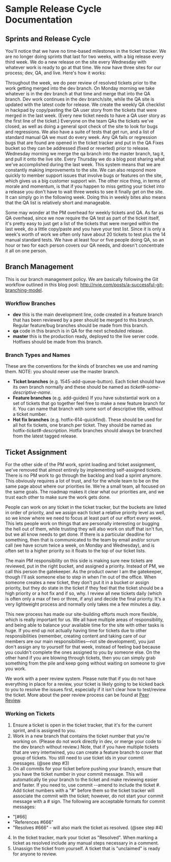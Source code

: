 # Sample Release Cycle Documentation

## Sprints and Release Cycle

You'll notice that we have no time-based milestones in the ticket tracker. We are no longer doing sprints that last for two weeks, with a big release every third week. We do a new release on the site every Wednesday with whatever work is ready to go at that time. We now have three sites for our process; dev, QA, and live. Here's how it works:

Throughout the week, we do peer review of resolved tickets prior to the work getting merged into the dev branch.
On Monday morning we take whatever is in the dev branch at that time and merge that into the QA branch. Dev work continues in the dev branch/site, while the QA site is updated with the latest code for release.
We create the weekly QA checklist in hackpad by copy/pasting the QA user story from the tickets that were merged in the last week. (Every new ticket needs to have a QA user story as the first line of the ticket.)
Everyone on the team QAs the tickets we've closed, as well as doing a general spot check of the site to look for bugs and regressions. We also have a suite of tests that get run, and a list of standard manual QA we must do every week. Any QA fails or regression bugs that are found are opened in the ticket tracker and put in the QA Fixes bucket so they can be addressed (fixed or reverted) prior to release.
Wednesday morning we merge the qa branch into the master branch, tag it, and pull it onto the live site.
Every Thursday we do a blog post sharing what we've accomplished during the last week.
This system means that we are constantly making improvements to the site. We can also respond more quickly to member support issues that involve bugs or features on the site, which gives us a big customer support win. The other nice thing, in terms of morale and momentum, is that if you happen to miss getting your ticket into a release you don't have to wait three weeks to see it finally get on the site. It can simply go in the following week. Doing this in weekly bites also means that the QA list is relatively short and manageable.

Some may wonder at the PM overhead for weekly tickets and QA. As far as QA overhead, since we now require the QA test as part of the ticket itself, it's pretty easy to just get a list of the tickets that were merged within the last week, do a little copy/paste and you have your test list. Since it is only a week's worth of work we often only have about 20 tickets to test plus the 14 manual standard tests. We have at least four or five people doing QA, so an hour or two for each person covers our QA needs, and doesn't concentrate it all on one person.

## Branch Management

This is our branch management policy. We are basically following the Git workflow outlined in this blog post: http://nvie.com/posts/a-successful-git-branching-model.

### Workflow Branches

- **dev** this is the main development line, code created in a feature branch that has been reviewed by a peer should be merged to this branch. Regular feature/bug branches should be made from this branch.
- **qa** code in this branch is in QA for the next scheduled release.
- **master** this is the production ready, deployed to the live server code. Hotfixes should be made from this branch.

### Branch Types and Names

These are the conventions for the kinds of branches we use and naming them. NOTE: you should never use the master branch.

- **Ticket branches** (e.g. 1545-add-queue-button). Each ticket should have its own branch normally and these should be named as _ticket#-some-descriptive-name_.
- **Feature branches** (e.g. add-guides) If you have substantial work on a set of tickets that go together feel free to make a new feature branch for it. You can name that branch with some sort of descriptive title, without a ticket number.
- **Hot fix branches** (e.g. hotfix-614-quickfind). These should be used for all hot fix tickets, one branch per ticket. They should be named as hotfix-_ticket#-description_. Hotfix branches should always be branched from the latest tagged release.

## Ticket Assignment

For the other side of the PM work, sprint loading and ticket assignment, we've removed that almost entirely by implementing self-assigned tickets. There is no PM work to go through the backlog and load a sprint anymore. This obviously requires a lot of trust, and for the whole team to be on the same page about where our priorities lie. We're a small team, all focused on the same goals. The roadmap makes it clear what our priorities are, and we trust each other to make sure the work gets done.

People can work on any ticket in the ticket tracker, but the buckets are listed in order of priority, and we assign each ticket a relative priority level as well, so we know where we need to focus at least part of our effort every week. This lets people work on things that are personally interesting or bugging the hell out of them, while trusting they will also work on stuff that isn't fun, but we all know needs to get done. If there is a particular deadline for something, then that is communicated to the team by email and/or scrum call (we have scrum twice a week, on Monday and Wednesday), and is often set to a higher priority so it floats to the top of our ticket lists.

The main PM responsibility on this side is making sure new tickets are reviewed, put in the right bucket, and assigned a priority. Instead of PM, we call this person the gatekeeper. As the product owner I am the gatekeeper, though I'll ask someone else to step in when I'm out of the office. When someone creates a new ticket, they don't put it in a bucket or assign priority, but they do state in the ticket if they feel that the ticket should be a high priority or a hot fix and if so, why. I review all new tickets daily (which is often only a max of two or three, if any) and decide the final priority. It's a very lightweight process and normally only takes me a few minutes a day.

This new process has made our site-building efforts much more flexible, which is really important for us. We all have multiple areas of responsibility, and being able to balance your available time for the site with other tasks is huge. If you end up not actually having time for tickets due to other responsibilities (remember, creating content and taking care of our members are our main responsibilities—not site development), you just don't assign any to yourself for that week, instead of feeling bad because you couldn't complete the ones assigned to you by someone else. On the other hand if you are blowing through tickets, then you can simply grab something from the pile and keep going without waiting on someone to give you work.

We work with a peer review system. Please note that if you do not have everything in place for a review, your ticket is likely going to be kicked back to you to resolve the issues first, especially if it isn't clear how to test/review the ticket. More about the peer review process can be found at [Peer Review]().

### Working on Tickets

1. Ensure a ticket is open in the ticket tracker, that it's for the current sprint, and is assigned to you.
2. Work in a new branch that contains the ticket number that you're working on. (Please do not work directly in dev, or merge your code to the dev branch without review.) Note, that if you have multiple tickets that are very intertwined, you can create a feature branch to cover that group of tickets. You still need to use ticket ids in your commit messages. (@see step #3)
3. On all commits for your ticket before pushing your branch, ensure that you have the ticket number in your commit message. This will automatically tie your branch to the ticket and make reviewing easier and faster. If you need to, use commit --amend to include the ticket #.
Add ticket numbers with a "#" before them so the ticket tracker will associate the commit with the ticket; however, do not start your commit message with a # sign. The following are acceptable formats for commit messages:
  - "[#66]
  - "References #666"
  - "Resolves #666" - will also mark the ticket as resolved. (@see step #4)
4. In the ticket tracker, mark your ticket as "Resolved".
When marking a ticket as resolved include any manual steps necessary in a comment.
5. Unassign the ticket from yourself. A ticket that is "unclaimed" is ready for anyone to review.
